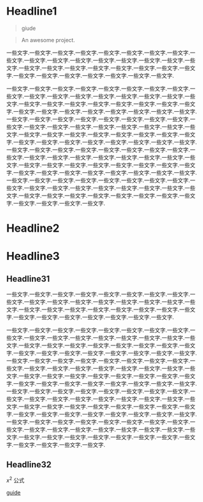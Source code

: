 # Headline1

> giude

> An awesome project.

一些文字.一些文字.一些文字.一些文字.一些文字.一些文字.一些文字.一些文字.一些文字.一些文字.一些文字.一些文字.一些文字.一些文字.一些文字.一些文字.一些文字.一些文字.一些文字.一些文字.一些文字.一些文字.一些文字.一些文字.一些文字.一些文字.一些文字.一些文字.一些文字.一些文字.一些文字.一些文字.

一些文字.一些文字.一些文字.一些文字.一些文字.一些文字.一些文字.一些文字.一些文字.一些文字.一些文字.一些文字.一些文字.一些文字.一些文字.一些文字.一些文字.一些文字.一些文字.一些文字.一些文字.一些文字.一些文字.一些文字.一些文字.一些文字.一些文字.一些文字.一些文字.一些文字.一些文字.一些文字.一些文字.一些文字.一些文字.一些文字.一些文字.一些文字.一些文字.一些文字.一些文字.一些文字.一些文字.一些文字.一些文字.一些文字.一些文字.一些文字.一些文字.一些文字.一些文字.一些文字.一些文字.一些文字.一些文字.一些文字.一些文字.一些文字.一些文字.一些文字.一些文字.一些文字.一些文字.一些文字.一些文字.一些文字.一些文字.一些文字.一些文字.一些文字.一些文字.一些文字.一些文字.一些文字.一些文字.一些文字.一些文字.一些文字.一些文字.一些文字.一些文字.一些文字.一些文字.一些文字.一些文字.一些文字.一些文字.一些文字.一些文字.一些文字.一些文字.一些文字.一些文字.一些文字.一些文字.一些文字.一些文字.一些文字.一些文字.一些文字.一些文字.一些文字.一些文字.一些文字.一些文字.一些文字.一些文字.一些文字.一些文字.一些文字.一些文字.一些文字.一些文字.一些文字.一些文字.一些文字.一些文字.一些文字.一些文字.一些文字.一些文字.一些文字.一些文字.一些文字.一些文字.一些文字.一些文字.一些文字.

# Headline2

# Headline3

## Headline31

一些文字.一些文字.一些文字.一些文字.一些文字.一些文字.一些文字.一些文字.一些文字.一些文字.一些文字.一些文字.一些文字.一些文字.一些文字.一些文字.一些文字.一些文字.一些文字.一些文字.一些文字.一些文字.一些文字.一些文字.一些文字.一些文字.一些文字.一些文字.一些文字.一些文字.一些文字.一些文字.

一些文字.一些文字.一些文字.一些文字.一些文字.一些文字.一些文字.一些文字.一些文字.一些文字.一些文字.一些文字.一些文字.一些文字.一些文字.一些文字.一些文字.一些文字.一些文字.一些文字.一些文字.一些文字.一些文字.一些文字.一些文字.一些文字.一些文字.一些文字.一些文字.一些文字.一些文字.一些文字.一些文字.一些文字.一些文字.一些文字.一些文字.一些文字.一些文字.一些文字.一些文字.一些文字.一些文字.一些文字.一些文字.一些文字.一些文字.一些文字.一些文字.一些文字.一些文字.一些文字.一些文字.一些文字.一些文字.一些文字.一些文字.一些文字.一些文字.一些文字.一些文字.一些文字.一些文字.一些文字.一些文字.一些文字.一些文字.一些文字.一些文字.一些文字.一些文字.一些文字.一些文字.一些文字.一些文字.一些文字.一些文字.一些文字.一些文字.一些文字.一些文字.一些文字.一些文字.一些文字.一些文字.一些文字.一些文字.一些文字.一些文字.一些文字.一些文字.一些文字.一些文字.一些文字.一些文字.一些文字.一些文字.一些文字.一些文字.一些文字.一些文字.一些文字.一些文字.一些文字.一些文字.一些文字.一些文字.一些文字.一些文字.一些文字.一些文字.一些文字.一些文字.一些文字.一些文字.一些文字.一些文字.一些文字.一些文字.一些文字.一些文字.一些文字.一些文字.一些文字.一些文字.一些文字.一些文字.一些文字.

## Headline32

$x^2$ 公式

[guide](guide)
